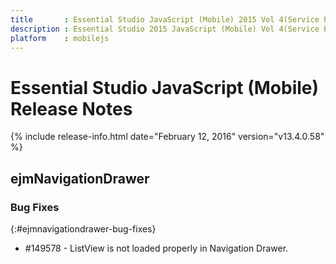 ```yaml
---
title       : Essential Studio JavaScript (Mobile) 2015 Vol 4(Service Pack 1) Release Notes
description : Essential Studio 2015 JavaScript (Mobile) Vol 4(Service Pack 1) Release Notes
platform    : mobilejs
---
```


# Essential Studio JavaScript (Mobile) Release Notes

{% include release-info.html date="February 12, 2016" version="v13.4.0.58" %}







## ejmNavigationDrawer

### Bug Fixes
{:#ejmnavigationdrawer-bug-fixes}

*  \#149578 - ListView is not loaded properly in Navigation Drawer.
